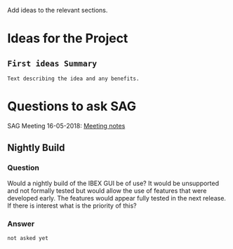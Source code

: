 Add ideas to the relevant sections.

# Ideas for the Project

## `First ideas Summary` 

`Text describing the idea and any benefits.`

# Questions to ask SAG

SAG Meeting 16-05-2018: [Meeting notes](https://www.facilities.rl.ac.uk/isis/projects/icap/Meetings/Notes%20from%20IBEX%20Scientific%20Advisory%20Group%20Meeting_2018_05_16.docx)

## Nightly Build

### Question 
Would a nightly build of the IBEX GUI be of use? It would be unsupported and not formally tested but would allow the use of features that were developed early. The features would appear fully tested in the next release. If there is interest what is the priority of this?

### Answer
`not asked yet`

